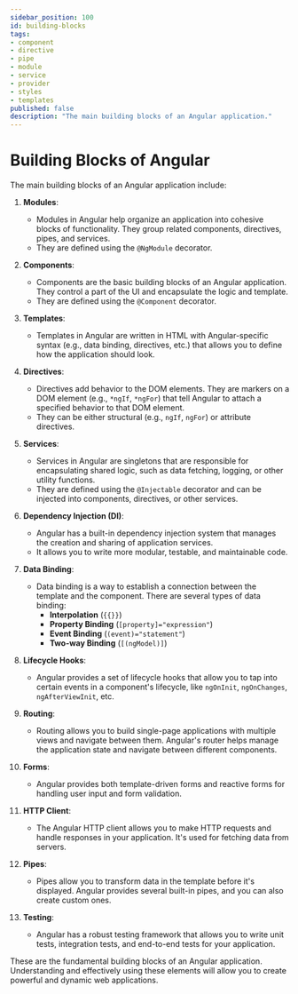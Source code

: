 ```yaml
---
sidebar_position: 100
id: building-blocks
tags:
- component
- directive
- pipe
- module
- service
- provider
- styles
- templates
published: false
description: "The main building blocks of an Angular application."
---
```


# Building Blocks of Angular

The main building blocks of an Angular application include:

1. **Modules**:
    - Modules in Angular help organize an application into cohesive blocks of functionality. They group related components, directives, pipes, and services.
    - They are defined using the `@NgModule` decorator.

2. **Components**:
    - Components are the basic building blocks of an Angular application. They control a part of the UI and encapsulate the logic and template.
    - They are defined using the `@Component` decorator.

3. **Templates**:
    - Templates in Angular are written in HTML with Angular-specific syntax (e.g., data binding, directives, etc.) that allows you to define how the application should look.

4. **Directives**:
    - Directives add behavior to the DOM elements. They are markers on a DOM element (e.g., `*ngIf`, `*ngFor`) that tell Angular to attach a specified behavior to that DOM element.
    - They can be either structural (e.g., `ngIf`, `ngFor`) or attribute directives.

5. **Services**:
    - Services in Angular are singletons that are responsible for encapsulating shared logic, such as data fetching, logging, or other utility functions.
    - They are defined using the `@Injectable` decorator and can be injected into components, directives, or other services.

6. **Dependency Injection (DI)**:
    - Angular has a built-in dependency injection system that manages the creation and sharing of application services.
    - It allows you to write more modular, testable, and maintainable code.

7. **Data Binding**:
    - Data binding is a way to establish a connection between the template and the component. There are several types of data binding:
        - **Interpolation** (`{{}}`)
        - **Property Binding** (`[property]="expression"`)
        - **Event Binding** (`(event)="statement"`)
        - **Two-way Binding** (`[(ngModel)]`)

8. **Lifecycle Hooks**:
    - Angular provides a set of lifecycle hooks that allow you to tap into certain events in a component's lifecycle, like `ngOnInit`, `ngOnChanges`, `ngAfterViewInit`, etc.

9. **Routing**:
    - Routing allows you to build single-page applications with multiple views and navigate between them. Angular's router helps manage the application state and navigate between different components.

10. **Forms**:
    - Angular provides both template-driven forms and reactive forms for handling user input and form validation.

11. **HTTP Client**:
    - The Angular HTTP client allows you to make HTTP requests and handle responses in your application. It's used for fetching data from servers.

12. **Pipes**:
    - Pipes allow you to transform data in the template before it's displayed. Angular provides several built-in pipes, and you can also create custom ones.

13. **Testing**:
    - Angular has a robust testing framework that allows you to write unit tests, integration tests, and end-to-end tests for your application.

These are the fundamental building blocks of an Angular application. Understanding and effectively using these elements will allow you to create powerful and dynamic web applications.
